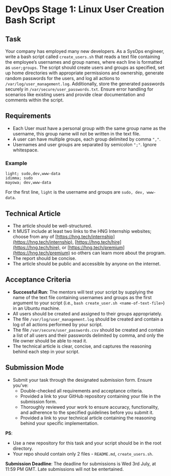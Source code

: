 # DevOps Stage 1: Linux User Creation Bash Script

## Task

Your company has employed many new developers. As a SysOps engineer, write a bash script called `create_users.sh` that reads a text file containing the employee’s usernames and group names, where each line is formatted as `user;groups`. The script should create users and groups as specified, set up home directories with appropriate permissions and ownership, generate random passwords for the users, and log all actions to `/var/log/user_management.log`. Additionally, store the generated passwords securely in `/var/secure/user_passwords.txt`. Ensure error handling for scenarios like existing users and provide clear documentation and comments within the script.

## Requirements

- Each User must have a personal group with the same group name as the username, this group name will not be written in the text file.
- A user can have multiple groups, each group delimited by comma `","`.
- Usernames and user groups are separated by semicolon `";"`. Ignore whitespace.

### Example

```text
light; sudo,dev,www-data
idimma; sudo
mayowa; dev,www-data
```

For the first line, `light` is the username and groups are `sudo, dev, www-data`.

## Technical Article

- The article should be well-structured.
- It MUST include at least two links to the HNG Internship websites; choose from any of [https://hng.tech/internship](https://hng.tech/internship), [https://hng.tech/hire](https://hng.tech/hire), or [https://hng.tech/premium](https://hng.tech/premium) so others can learn more about the program.
- The report should be concise.
- The article should be public and accessible by anyone on the internet.

## Acceptance Criteria

- **Successful Run**: The mentors will test your script by supplying the name of the text file containing usernames and groups as the first argument to your script (i.e., `bash create_user.sh <name-of-text-file>`) in an Ubuntu machine.
- All users should be created and assigned to their groups appropriately.
- The file `/var/log/user_management.log` should be created and contain a log of all actions performed by your script.
- The file `/var/secure/user_passwords.csv` should be created and contain a list of all users and their passwords delimited by comma, and only the file owner should be able to read it.
- The technical article is clear, concise, and captures the reasoning behind each step in your script.

## Submission Mode

- Submit your task through the designated submission form. Ensure you’ve:
  - Double-checked all requirements and acceptance criteria.
  - Provided a link to your GitHub repository containing your file in the submission form.
  - Thoroughly reviewed your work to ensure accuracy, functionality, and adherence to the specified guidelines before you submit it.
  - Provided a link to your technical article containing the reasoning behind your specific implementation.

**PS**:

- Use a new repository for this task and your script should be in the root directory.
- Your repo should contain only 2 files - `README.md`, `create_users.sh`.

**Submission Deadline**:
The deadline for submissions is Wed 3rd July, at 11:59 PM GMT. Late submissions will not be entertained.